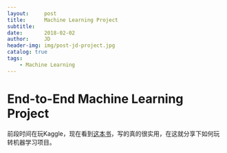 ```yaml
---
layout:     post
title:      Machine Learning Project
subtitle:   
date:       2018-02-02
author:     JD
header-img: img/post-jd-project.jpg
catalog: true
tags:
    - Machine Learning
---
```


# End-to-End Machine Learning Project

前段时间在玩Kaggle，现在看到[这本书](https://item.jd.com/12241590.html)，写的真的很实用，在这就分享下如何玩转机器学习项目。
